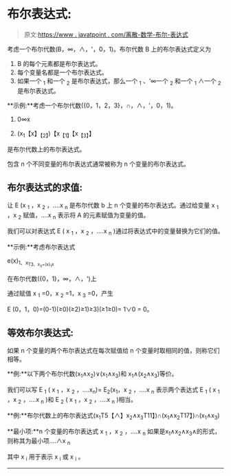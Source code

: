 # 布尔表达式:

> 原文:[https://www . javatpoint . com/离散-数学-布尔-表达式](https://www.javatpoint.com/discrete-mathematics-boolean-expression)

考虑一个布尔代数(B，∞，∧，'，0，1)。布尔代数 B 上的布尔表达式定义为

1.  B 的每个元素都是布尔表达式。
2.  每个变量名都是一个布尔表达式。
3.  如果一个 <sub>1</sub> 和一个 <sub>2</sub> 是布尔表达式，那么一个 <sub>1</sub> 、‘∞一个 <sub>2</sub> 和一个 <sub>1</sub> ∧一个 <sub>2</sub> 是布尔表达式。

**示例:**考虑一个布尔代数({0，1，2，3}，∩，∧，'，0，1)。

1.  0∞x

3.  (x<sub>1</sub>【x】<sub>【2】</sub>)【x<sub>【1】</sub>【x<sub>【3】</sub>】

是布尔代数上的布尔表达式。

包含 n 个不同变量的布尔表达式通常被称为 n 个变量的布尔表达式。

## 布尔表达式的求值:

让 E (x <sub>1</sub> ，x <sub>2</sub> ，....x <sub>n</sub> 是布尔代数 b 上 n 个变量的布尔表达式。通过给变量 x <sub>1</sub> ，x <sub>2</sub> 赋值，....x <sub>n</sub> 表示将 A 的元素赋值为变量的值。

我们可以对表达式 E ( x <sub>1</sub> ，x <sub>2</sub> ，....x <sub>n</sub> )通过将表达式中的变量替换为它们的值。

**示例:**考虑布尔表达式

e(x)<sub>1、x<sub>T3、x<sub>3</sub>=(x)<sub>1</sub>x</sub></sub>

在布尔代数({0，1}，∞，∧，')上

通过赋值 x <sub>1</sub> =0，x <sub>2</sub> =1，x <sub>3</sub> =0，产生

E (0，1，0)=(0-1)(≥0)(≥2)≥1)≥3)(≥1≥0)= 1∨0 = 0。

## 等效布尔表达式:

如果 n 个变量的两个布尔表达式在每次赋值给 n 个变量时取相同的值，则称它们相等。

**例:**以下两个布尔代数(x<sub>1</sub>∧x<sub>2</sub>)∨(x<sub>1</sub>∧x<sub>3</sub>)和 x<sub>1</sub>∧(x<sub>2</sub>∧x<sub>3</sub>)等价。

我们可以写 E <sub>1</sub> ( x <sub>1</sub> ，x <sub>2</sub> ，....x<sub>n</sub>)= E<sub>2</sub>(x<sub>1</sub>，x <sub>2</sub> ，....x <sub>n</sub> 表示两个表达式 E <sub>1</sub> ( x <sub>1</sub> ，x <sub>2</sub> ，....x <sub>n</sub> )和 E <sub>2</sub> ( x <sub>1</sub> ，x <sub>2</sub> ，....x <sub>n</sub> )相当。

**例:**布尔代数上的布尔表达式(x<sub>1</sub>T5【∧】x<sub>2</sub>∧x<sub>3</sub>T11】)∩(x<sub>1</sub>∧x<sub>2</sub>T17】)∩(x<sub>1</sub>∧x<sub>3</sub>)

**最小项:**n 个变量的布尔表达式 x <sub>1</sub> ，x <sub>2</sub> ，....x <sub>n</sub> 如果是x<sub>1</sub>∧x<sub>2</sub>∧x<sub>3</sub>∧的形式，则称其为最小项....∧x <sub>n</sub>

其中 x <sub>i</sub> 用于表示 x <sub>i</sub> 或 x <sub>i</sub> 。

* * *